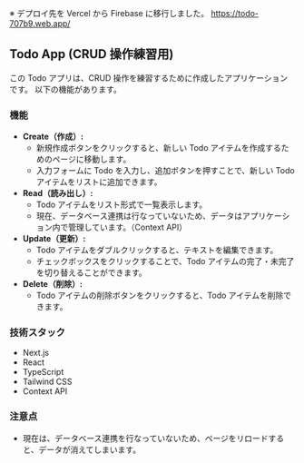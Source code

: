 ※ デプロイ先を Vercel から Firebase に移行しました。
https://todo-707b9.web.app/

## Todo App (CRUD 操作練習用)

この Todo アプリは、CRUD 操作を練習するために作成したアプリケーションです。
以下の機能があります。

### 機能

- **Create（作成）:**
  - 新規作成ボタンをクリックすると、新しい Todo アイテムを作成するためのページに移動します。
  - 入力フォームに Todo を入力し、追加ボタンを押すことで、新しい Todo アイテムをリストに追加できます。
- **Read（読み出し）:**
  - Todo アイテムをリスト形式で一覧表示します。
  - 現在、データベース連携は行なっていないため、データはアプリケーション内で管理しています。（Context API）
- **Update（更新）:**
  - Todo アイテムをダブルクリックすると、テキストを編集できます。
  - チェックボックスをクリックすることで、Todo アイテムの完了・未完了を切り替えることができます。
- **Delete（削除）:**
  - Todo アイテムの削除ボタンをクリックすると、Todo アイテムを削除できます。

### 技術スタック

- Next.js
- React
- TypeScript
- Tailwind CSS
- Context API

### 注意点

- 現在は、データベース連携を行なっていないため、ページをリロードすると、データが消えてしまいます。

